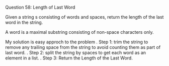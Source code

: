 Question 58: Length of Last Word

Given a string s consisting of words and spaces, return the length of the last word in the string.

A word is a maximal 
substring
 consisting of non-space characters only.

 My solution is easy approch to the problem
  . Step 1: trim the string to remove any trailing space from the string to avoid counting them as part of last word.
  . Step 2: split the string by spaces to get each word as an element in a list.
  . Step 3: Return the Length of the Last Word.
